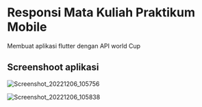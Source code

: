 # Responsi Mata Kuliah Praktikum Mobile

Membuat aplikasi flutter dengan API world Cup

## Screenshoot aplikasi

![Screenshot_20221206_105756](https://user-images.githubusercontent.com/78610870/205810499-e32f546c-d3b3-4d85-ac45-be9aac7eb905.png)

![Screenshot_20221206_105838](https://user-images.githubusercontent.com/78610870/205810484-a4cdfff1-c933-4fd8-87c3-346bf4e421b8.png)
